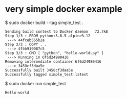 # very simple docker example


$ sudo docker build --tag simple_test .
```
Sending build context to Docker daemon   72.7kB
Step 1/3 : FROM python:3.8.5-alpine3.12
 ---> 44fceb565b2a
Step 2/3 : COPY . .
 ---> 4fbb919087c5
Step 3/3 : CMD [ "python", "hello-world.py" ]
 ---> Running in 6f6d24980416
Removing intermediate container 6f6d24980416
 ---> 3458cf3daa5e
Successfully built 3458cf3daa5e
Successfully tagged simple_test:latest
```

$ sudo docker run simple_test
```
Hello-world
```
